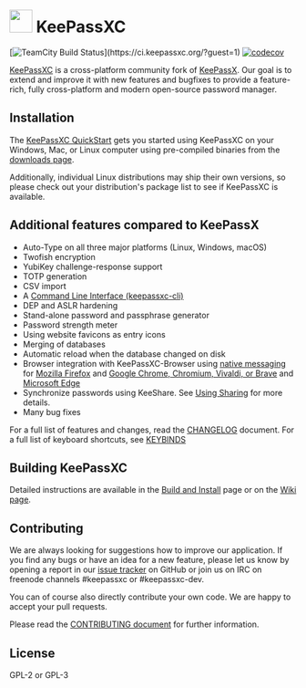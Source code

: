 # <img src="https://keepassxc.org/logo.png" width="40" height="40"/> KeePassXC
[![TeamCity Build Status](https://ci.keepassxc.org/app/rest/builds/buildType:\(project:KeepassXC\)/statusIcon)](https://ci.keepassxc.org/?guest=1) [![codecov](https://codecov.io/gh/keepassxreboot/keepassxc/branch/develop/graph/badge.svg)](https://codecov.io/gh/keepassxreboot/keepassxc)

[KeePassXC](https://keepassxc.org) is a cross-platform community fork of
[KeePassX](https://www.keepassx.org/).
Our goal is to extend and improve it with new features and bugfixes
to provide a feature-rich, fully cross-platform and modern
open-source password manager.

## Installation
The [KeePassXC QuickStart](./docs/QUICKSTART.md) gets you started using
KeePassXC on your Windows, Mac, or Linux computer using pre-compiled binaries
from the [downloads page](https://keepassxc.org/download).

Additionally, individual Linux distributions may ship their own versions,
so please check out your distribution's package list to see if KeePassXC is available.

## Additional features compared to KeePassX
- Auto-Type on all three major platforms (Linux, Windows, macOS)
- Twofish encryption
- YubiKey challenge-response support
- TOTP generation
- CSV import
- A [Command Line Interface (keepassxc-cli)](./share/docs/man/keepassxc-cli.1)
- DEP and ASLR hardening
- Stand-alone password and passphrase generator
- Password strength meter
- Using website favicons as entry icons
- Merging of databases
- Automatic reload when the database changed on disk
- Browser integration with KeePassXC-Browser using [native messaging](https://developer.chrome.com/extensions/nativeMessaging) for [Mozilla Firefox](https://addons.mozilla.org/en-US/firefox/addon/keepassxc-browser/) and [Google Chrome, Chromium, Vivaldi, or Brave](https://chrome.google.com/webstore/detail/keepassxc-browser/oboonakemofpalcgghocfoadofidjkkk) and [Microsoft Edge](https://microsoftedge.microsoft.com/addons/detail/pdffhmdngciaglkoonimfcmckehcpafo)
- Synchronize passwords using KeeShare. See [Using Sharing](./docs/QUICKSTART.md#using-sharing) for more details.
- Many bug fixes

For a full list of features and changes, read the [CHANGELOG](CHANGELOG.md) document.
For a full list of keyboard shortcuts, see [KEYBINDS](./docs/KEYBINDS.md)

## Building KeePassXC

Detailed instructions are available in the [Build and Install](./INSTALL.md)
page or on the [Wiki page](https://github.com/keepassxreboot/keepassxc/wiki/Building-KeePassXC).

## Contributing

We are always looking for suggestions how to improve our application.
If you find any bugs or have an idea for a new feature, please let us know by
opening a report in our [issue tracker](https://github.com/keepassxreboot/keepassxc/issues)
on GitHub or join us on IRC on freenode channels #keepassxc or #keepassxc-dev.

You can of course also directly contribute your own code. We are happy to accept your pull requests.

Please read the [CONTRIBUTING document](.github/CONTRIBUTING.md) for further information.

## License

GPL-2 or GPL-3
